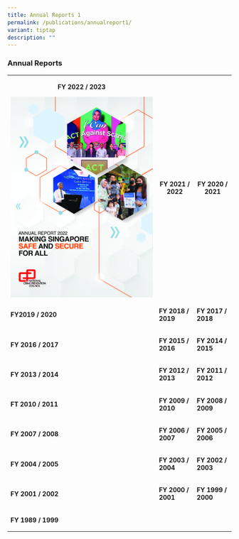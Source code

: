 ```yaml
---
title: Annual Reports 1
permalink: /publications/annualreport1/
variant: tiptap
description: ""
---
```

<h3>Annual Reports</h3><table><tbody><tr><th rowspan="1" colspan="1"><p>FY 2022 / 2023</p><a class="isomer-image-wrapper" href="https://appdev.ifdemo.com/ncpcorgsg/downloads/ar/NCPC_AR2023_Online.pdf"><img style="width: 100%" height="auto" width="100%" alt="" src="/images/Publications/Annual Reports Cover Page/AR22.jpg"></a></th><th rowspan="1" colspan="1"><p>FY 2021 / 2022</p><p></p></th><th rowspan="1" colspan="1"><p>FY 2020 / 2021</p></th></tr><tr><td rowspan="1" colspan="1"><p><strong>FY2019 / 2020</strong></p></td><td rowspan="1" colspan="1"><p><strong>FY 2018 / 2019</strong></p></td><td rowspan="1" colspan="1"><p><strong>FY 2017 / 2018</strong></p></td></tr><tr><td rowspan="1" colspan="1"><p><strong>FY 2016 / 2017</strong></p></td><td rowspan="1" colspan="1"><p><strong>FY 2015 / 2016</strong></p></td><td rowspan="1" colspan="1"><p><strong>FY 2014 / 2015</strong></p></td></tr><tr><td rowspan="1" colspan="1"><p><strong>FY 2013 / 2014</strong></p></td><td rowspan="1" colspan="1"><p><strong>FY 2012 / 2013</strong></p></td><td rowspan="1" colspan="1"><p><strong>FY 2011 / 2012</strong></p></td></tr><tr><td rowspan="1" colspan="1"><p><strong>FT 2010 / 2011</strong></p></td><td rowspan="1" colspan="1"><p><strong>FY 2009 / 2010</strong></p></td><td rowspan="1" colspan="1"><p><strong>FY 2008 / 2009</strong></p></td></tr><tr><td rowspan="1" colspan="1"><p><strong>FY 2007 / 2008</strong></p></td><td rowspan="1" colspan="1"><p><strong>FY 2006 / 2007</strong></p></td><td rowspan="1" colspan="1"><p><strong>FY 2005 / 2006</strong></p></td></tr><tr><td rowspan="1" colspan="1"><p><strong>FY 2004 / 2005</strong></p></td><td rowspan="1" colspan="1"><p><strong>FY 2003 / 2004</strong></p></td><td rowspan="1" colspan="1"><p><strong>FY 2002 / 2003</strong></p></td></tr><tr><td rowspan="1" colspan="1"><p><strong>FY 2001 / 2002</strong></p></td><td rowspan="1" colspan="1"><p><strong>FY 2000 / 2001</strong></p></td><td rowspan="1" colspan="1"><p><strong>FY 1999 / 2000</strong></p></td></tr><tr><td rowspan="1" colspan="1"><p><strong>FY 1989 / 1999</strong></p></td><td rowspan="1" colspan="1"><p></p></td><td rowspan="1" colspan="1"><p></p></td></tr></tbody></table><blockquote><h4></h4></blockquote><p></p>